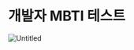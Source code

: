 # 개발자 MBTI 테스트 
![Untitled](https://s3-us-west-2.amazonaws.com/secure.notion-static.com/da1bad3b-f4a8-4678-91c6-0d54bce68630/Untitled.png)
